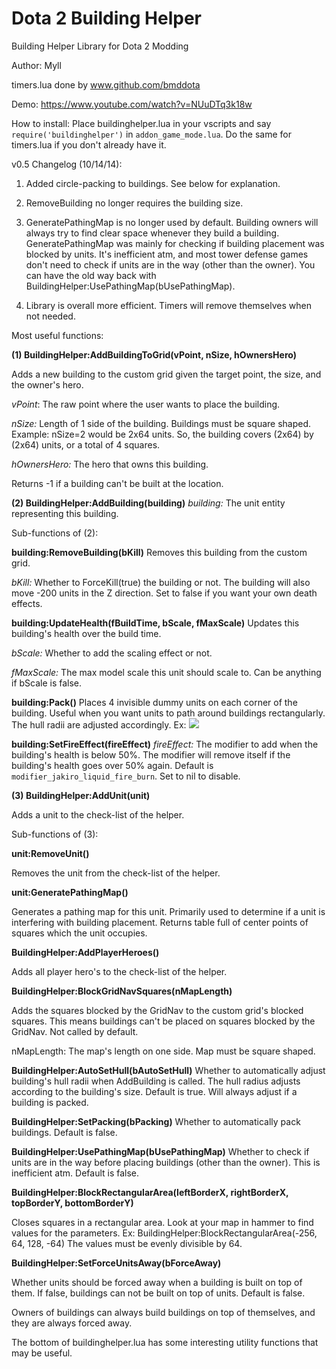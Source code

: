 Dota 2 Building Helper
======================
Building Helper Library for Dota 2 Modding

Author: Myll

timers.lua done by www.github.com/bmddota

Demo: https://www.youtube.com/watch?v=NUuDTq3k18w

How to install: Place buildinghelper.lua in your vscripts and say `require('buildinghelper')` in `addon_game_mode.lua`. Do the same for timers.lua if you don't already have it.

v0.5 Changelog (10/14/14):

1. Added circle-packing to buildings. See below for explanation.

2. RemoveBuilding no longer requires the building size.

3. GeneratePathingMap is no longer used by default. Building owners will always try to find clear space whenever they build a building. GeneratePathingMap was mainly for checking if building placement was blocked by units. It's inefficient atm, and most tower defense games don't need to check if units are in the way (other than the owner). You can have the old way back with BuildingHelper:UsePathingMap(bUsePathingMap).

4. Library is overall more efficient. Timers will remove themselves when not needed.

Most useful functions:

**(1) BuildingHelper:AddBuildingToGrid(vPoint, nSize, hOwnersHero)**

Adds a new building to the custom grid given the target point, the size, and the owner's hero.

*vPoint*: The raw point where the user wants to place the building.

*nSize:* Length of 1 side of the building. Buildings must be square shaped. Example: nSize=2 would be 2x64 units. So, the building covers (2x64) by (2x64) units, or a total of 4 squares.

*hOwnersHero:* The hero that owns this building.

Returns -1 if a building can't be built at the location.

**(2) BuildingHelper:AddBuilding(building)**
*building:* The unit entity representing this building.

Sub-functions of (2):

**building:RemoveBuilding(bKill)**
Removes this building from the custom grid.

*bKill:* Whether to ForceKill(true) the building or not. The building will also move -200 units in the Z direction. Set to false if you want your own death effects.

**building:UpdateHealth(fBuildTime, bScale, fMaxScale)**
Updates this building's health over the build time.

*bScale:* Whether to add the scaling effect or not.

*fMaxScale:* The max model scale this unit should scale to. Can be anything if bScale is false.

**building:Pack()**
Places 4 invisible dummy units on each corner of the building. Useful when you want units to path around buildings rectangularly. The hull radii are adjusted accordingly. Ex:
![](http://i.imgur.com/FeSsHLE.jpg)

**building:SetFireEffect(fireEffect)**
*fireEffect:* The modifier to add when the building's health is below 50%. The modifier will remove itself if the building's health goes over 50% again. Default is `modifier_jakiro_liquid_fire_burn`. Set to nil to disable.

**(3) BuildingHelper:AddUnit(unit)**

Adds a unit to the check-list of the helper.

Sub-functions of (3):

**unit:RemoveUnit()**

Removes the unit from the check-list of the helper.

**unit:GeneratePathingMap()**

Generates a pathing map for this unit. Primarily used to determine if a unit is interfering with building placement. Returns table full of center points of squares which the unit occupies.

**BuildingHelper:AddPlayerHeroes()**

Adds all player hero's to the check-list of the helper.

**BuildingHelper:BlockGridNavSquares(nMapLength)**

Adds the squares blocked by the GridNav to the custom grid's blocked squares. This means buildings can't be placed on squares blocked by the GridNav. Not called by default.

nMapLength: The map's length on one side. Map must be square shaped.

**BuildingHelper:AutoSetHull(bAutoSetHull)**
Whether to automatically adjust building's hull radii when AddBuilding is called. The hull radius adjusts according to the building's size. Default is true. Will always adjust if a building is packed.

**BuildingHelper:SetPacking(bPacking)**
Whether to automatically pack buildings. Default is false.

**BuildingHelper:UsePathingMap(bUsePathingMap)**
Whether to check if units are in the way before placing buildings (other than the owner). This is inefficient atm. Default is false.

**BuildingHelper:BlockRectangularArea(leftBorderX, rightBorderX, topBorderY, bottomBorderY)**

Closes squares in a rectangular area. Look at your map in hammer to find values for the parameters.
Ex: BuildingHelper:BlockRectangularArea(-256, 64, 128, -64)
The values must be evenly divisible by 64.

**BuildingHelper:SetForceUnitsAway(bForceAway)**

Whether units should be forced away when a building is built on top of them. If false, buildings can not be built on top of units. Default is false.

Owners of buildings can always build buildings on top of themselves, and they are always forced away.

The bottom of buildinghelper.lua has some interesting utility functions that may be useful.
